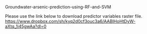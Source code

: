 Groundwater-arsenic-prediction-using-RF-and-SVM

Please use the link below to download predictor variables raster file.
https://www.dropbox.com/sh/kyq2d0cf3ouc3a6/AABIHoHtDyW-aXtq_1i45gwAa?dl=0



